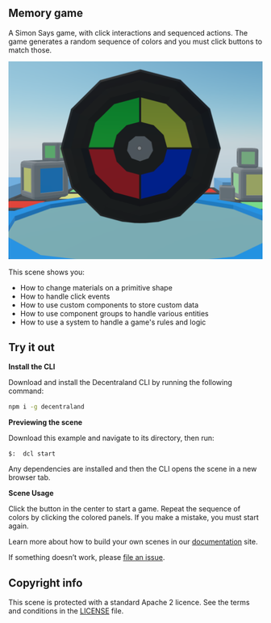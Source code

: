 ## Memory game

A Simon Says game, with click interactions and sequenced actions. The game generates a random sequence of colors and you must click buttons to match those.

![](screenshot/screenshot.png)


This scene shows you:

- How to change materials on a primitive shape
- How to handle click events
- How to use custom components to store custom data
- How to use component groups to handle various entities
- How to use a system to handle a game's rules and logic



## Try it out

**Install the CLI**

Download and install the Decentraland CLI by running the following command:

```bash
npm i -g decentraland
```

**Previewing the scene**

Download this example and navigate to its directory, then run:

```
$:  dcl start
```

Any dependencies are installed and then the CLI opens the scene in a new browser tab.

**Scene Usage**


Click the button in the center to start a game. Repeat the sequence of colors by clicking the colored panels. If you make a mistake, you must start again.


Learn more about how to build your own scenes in our [documentation](https://docs.decentraland.org/) site.

If something doesn’t work, please [file an issue](https://github.com/decentraland-scenes/Awesome-Repository/issues/new).

## Copyright info

This scene is protected with a standard Apache 2 licence. See the terms and conditions in the [LICENSE](/LICENSE) file.
